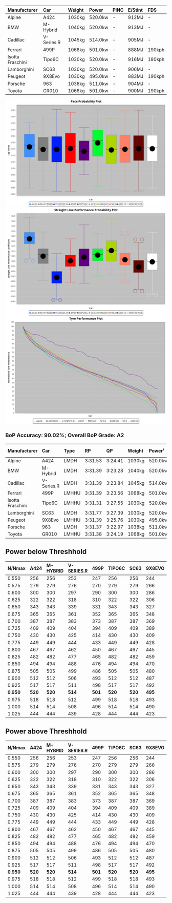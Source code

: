| Manufacturer     | Car        | Weight | Power   | PINC    | E/Stint | FDS     |
|:-|:-|:-|:-|:-|:-|:-|
| Alpine           | A424       | 1030kg | 520.0kw |    -    | 912MJ   |    -    |
| BMW              | M-Hybrid   | 1040kg | 520.0kw |    -    | 913MJ   |    -    |
| Cadillac         | V-Series.R | 1045kg | 514.0kw |    -    | 905MJ   |    -    |
| Ferrari          | 499P       | 1068kg | 501.0kw |    -    | 888MJ   | 190kph  |
| Isotta Fraschini | Tipo6C     | 1030kg | 520.0kw |    -    | 916MJ   | 180kph  |
| Lamborghini      | SC63       | 1030kg | 520.0kw |    -    | 906MJ   |    -    |
| Peugeot          | 9X8Evo     | 1030kg | 495.0kw |    -    | 883MJ   | 190kph  |
| Porsche          | 963        | 1038kg | 511.0kw |    -    | 904MJ   |    -    |
| Toyota           | GR010      | 1068kg | 501.0kw |    -    | 900MJ   | 190kph  |

![PACECHART](./IMG/AUTO.png)
![STRAIGHTLINEPERFORMANCECHART](./IMG/AUTO_sp.png)
![TYREPERFORMANCECHART](./IMG/AUTO_tw.png)

### BoP Accuracy: 90.02%; Overall BoP Grade: A2
| Manufacturer     | Car        | Type  | RP      | QP      | Weight | Power¹  | Threshhold | PINC    | Power²   | E/Stint | AVG Vmax  | FDS     | RDLC | L/Stint | BOP-Grade | Model Accuracy | Model Points | Match%  | SimDiff |
|:-|:-|:-|:-|:-|:-|:-|:-|:-|:-|:-|:-|:-|:-|:-|:-|:-|:-|:-|:-|
| Alpine           | A424       | LMDH  | 3:31.53 | 3:24.41 | 1030kg | 520.0kw | 0.0kph     |    -    | 520.00kw |  912MJ  | 340.05kph |    -    | 1.02 | 12      | -A2       | 100.00%        | 635          | 94.05%  | #       |
| BMW              | M-Hybrid   | LMDH  | 3:31.39 | 3:23.28 | 1040kg | 520.0kw | 0.0kph     |    -    | 520.00kw |  913MJ  | 336.56kph |    -    | 1.01 | 12      | ~A1       | 100.00%        | 1696         | 98.50%  | #       |
| Cadillac         | V-Series.R | LMDH  | 3:31.39 | 3:23.84 | 1045kg | 514.0kw | 0.0kph     |    -    | 514.00kw |  905MJ  | 331.58kph |    -    | 1.01 | 12      | +A2       | 98.34%         | 1841         | 92.37%  | #       |
| Ferrari          | 499P       | LMHHU | 3:31.39 | 3:23.56 | 1068kg | 501.0kw | 0.0kph     |    -    | 501.00kw |  888MJ  | 331.92kph | 190kph  | 1.02 | 12      | ~A1       | 100.00%        | 1773         | 100.00% | #       |
| Isotta Fraschini | Tipo6C     | LMHHU | 3:31.31 | 3:27.55 | 1030kg | 520.0kw | 0.0kph     |    -    | 520.00kw |  916MJ  | 337.13kph | 180kph  | 1.07 | 12      | +Ω1       | 100.00%        | 66           | 47.34%  | #       |
| Lamborghini      | SC63       | LMDH  | 3:31.77 | 3:27.39 | 1030kg | 520.0kw | 0.0kph     |    -    | 520.00kw |  906MJ  | 337.42kph |    -    | 1.05 | 12      | ~A1       | 100.00%        | 504          | 100.00% | #       |
| Peugeot          | 9X8Evo     | LMHHU | 3:31.39 | 3:25.76 | 1030kg | 495.0kw | 0.0kph     |    -    | 495.00kw |  883MJ  | 335.12kph | 190kph  | 1.02 | 12      | +C1       | 100.00%        | 249          | 77.91%  | #       |
| Porsche          | 963        | LMDH  | 3:31.37 | 3:22.97 | 1038kg | 511.0kw | 0.0kph     |    -    | 511.00kw |  904MJ  | 335.02kph |    -    | 1.01 | 12      | ~A1       | 99.96%         | 4880         | 100.00% | #       |
| Toyota           | GR010      | LMHHU | 3:31.38 | 3:24.19 | 1068kg | 501.0kw | 0.0kph     |    -    | 501.00kw |  900MJ  | 330.74kph | 190kph  | 1.01 | 12      | ~A1       | 99.96%         | 2429         | 100.00% | #       |

## Power below Threshhold
| N/Nmax    | A424    | M-HYBRID | V-SERIES.R | 499P    | TIPO6C  | SC63    | 9X8EVO  | 963     | GR010   |
|:-|:-|:-|:-|:-|:-|:-|:-|:-|:-|
|  0.550    |  256    |  256     |  253       |  247    |  256    |  256    |  244    |  252    |  247    |
|  0.575    |  279    |  279     |  276       |  270    |  279    |  279    |  266    |  275    |  270    |
|  0.600    |  300    |  300     |  297       |  290    |  300    |  300    |  286    |  295    |  290    |
|  0.625    |  322    |  322     |  318       |  310    |  322    |  322    |  306    |  316    |  310    |
|  0.650    |  343    |  343     |  339       |  331    |  343    |  343    |  327    |  337    |  331    |
|  0.675    |  365    |  365     |  361       |  352    |  365    |  365    |  348    |  359    |  352    |
|  0.700    |  387    |  387     |  383       |  373    |  387    |  387    |  369    |  380    |  373    |
|  0.725    |  409    |  409     |  404       |  394    |  409    |  409    |  389    |  402    |  394    |
|  0.750    |  430    |  430     |  425       |  414    |  430    |  430    |  409    |  422    |  414    |
|  0.775    |  449    |  449     |  444       |  433    |  449    |  449    |  428    |  441    |  433    |
|  0.800    |  467    |  467     |  462       |  450    |  467    |  467    |  445    |  459    |  450    |
|  0.825    |  482    |  482     |  477       |  465    |  482    |  482    |  459    |  474    |  465    |
|  0.850    |  494    |  494     |  488       |  476    |  494    |  494    |  470    |  485    |  476    |
|  0.875    |  505    |  505     |  499       |  486    |  505    |  505    |  480    |  496    |  486    |
|  0.900    |  512    |  512     |  506       |  493    |  512    |  512    |  487    |  503    |  493    |
|  0.925    |  517    |  517     |  511       |  498    |  517    |  517    |  492    |  508    |  498    |
| **0.950** | **520** | **520**  | **514**    | **501** | **520** | **520** | **495** | **511** | **501** |
|  0.975    |  518    |  518     |  512       |  499    |  518    |  518    |  493    |  509    |  499    |
|  1.000    |  514    |  514     |  508       |  496    |  514    |  514    |  490    |  505    |  496    |
|  1.025    |  444    |  444     |  439       |  428    |  444    |  444    |  423    |  436    |  428    |

## Power above Threshhold
| N/Nmax    | A424    | M-HYBRID | V-SERIES.R | 499P    | TIPO6C  | SC63    | 9X8EVO  | 963     | GR010   |
|:-|:-|:-|:-|:-|:-|:-|:-|:-|:-|
|  0.550    |  256    |  256     |  253       |  247    |  256    |  256    |  244    |  252    |  247    |
|  0.575    |  279    |  279     |  276       |  270    |  279    |  279    |  266    |  275    |  270    |
|  0.600    |  300    |  300     |  297       |  290    |  300    |  300    |  286    |  295    |  290    |
|  0.625    |  322    |  322     |  318       |  310    |  322    |  322    |  306    |  316    |  310    |
|  0.650    |  343    |  343     |  339       |  331    |  343    |  343    |  327    |  337    |  331    |
|  0.675    |  365    |  365     |  361       |  352    |  365    |  365    |  348    |  359    |  352    |
|  0.700    |  387    |  387     |  383       |  373    |  387    |  387    |  369    |  380    |  373    |
|  0.725    |  409    |  409     |  404       |  394    |  409    |  409    |  389    |  402    |  394    |
|  0.750    |  430    |  430     |  425       |  414    |  430    |  430    |  409    |  422    |  414    |
|  0.775    |  449    |  449     |  444       |  433    |  449    |  449    |  428    |  441    |  433    |
|  0.800    |  467    |  467     |  462       |  450    |  467    |  467    |  445    |  459    |  450    |
|  0.825    |  482    |  482     |  477       |  465    |  482    |  482    |  459    |  474    |  465    |
|  0.850    |  494    |  494     |  488       |  476    |  494    |  494    |  470    |  485    |  476    |
|  0.875    |  505    |  505     |  499       |  486    |  505    |  505    |  480    |  496    |  486    |
|  0.900    |  512    |  512     |  506       |  493    |  512    |  512    |  487    |  503    |  493    |
|  0.925    |  517    |  517     |  511       |  498    |  517    |  517    |  492    |  508    |  498    |
| **0.950** | **520** | **520**  | **514**    | **501** | **520** | **520** | **495** | **511** | **501** |
|  0.975    |  518    |  518     |  512       |  499    |  518    |  518    |  493    |  509    |  499    |
|  1.000    |  514    |  514     |  508       |  496    |  514    |  514    |  490    |  505    |  496    |
|  1.025    |  444    |  444     |  439       |  428    |  444    |  444    |  423    |  436    |  428    |
